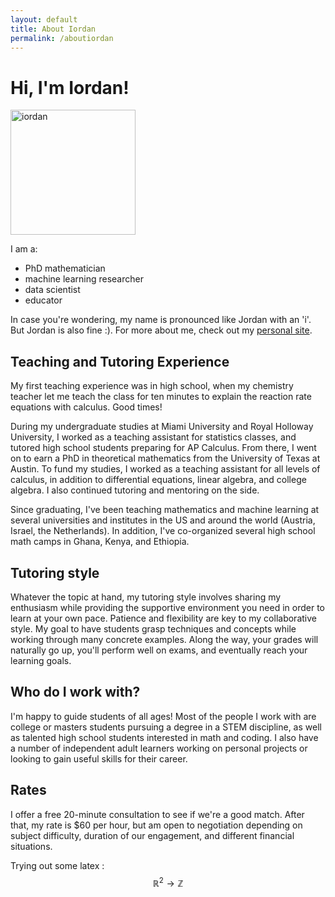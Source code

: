 ```yaml
---
layout: default
title: About Iordan
permalink: /aboutiordan
---
```


# Hi, I'm Iordan!

<img src="../assets/img/iordan1.jpg" alt="iordan" width="200"/>

I am a:

* PhD mathematician
* machine learning researcher
* data scientist
* educator

In case you're wondering, my name is pronounced like Jordan with an 'i'. But Jordan is also fine :). For more about me, check out my [personal site](https://ivganev.github.io/).


## Teaching and Tutoring Experience

  My first teaching experience was in high school, when my chemistry teacher let me teach the class for ten minutes to explain the reaction rate equations with calculus. Good times! 
  
  During my undergraduate studies at Miami University and Royal Holloway University, I worked as a teaching assistant for statistics classes, and tutored high school students preparing for AP Calculus. From there, I went on to earn a PhD in theoretical mathematics from the University of Texas at Austin. To fund my studies, I worked as a teaching assistant for all levels of calculus, in addition to differential equations, linear algebra, and college algebra. I also continued tutoring and mentoring on the side.
    
  Since graduating, I've been teaching mathematics and machine learning at several universities and institutes in the US and around the world (Austria, Israel, the Netherlands). In addition, I've co-organized several high school math camps in Ghana, Kenya, and Ethiopia.


## Tutoring style

Whatever the topic at hand, my tutoring style involves sharing my enthusiasm while providing the supportive environment you need in order to learn at your own pace. Patience and flexibility are key to my collaborative style. My goal to have students grasp techniques and concepts while working through many concrete examples. Along the way, your grades will naturally go up, you'll perform well on exams, and eventually reach your learning goals.

## Who do I work with?

  <p>I'm happy to guide students of all ages! Most of the people I work with are college or masters students pursuing a degree in a STEM discipline, as well as talented high school students interested in math and coding. I also have a number of independent adult learners working on personal projects or looking to gain useful skills for their career.</p>

## Rates

  <p>I offer a free 20-minute consultation to see if we're a good match. After that, my rate is $60 per hour, but am open to negotiation depending on subject difficulty, duration of our engagement, and different financial situations.</p>

Trying out some latex : $$\mathbb{R}^2 \to \mathbb{Z}$$
